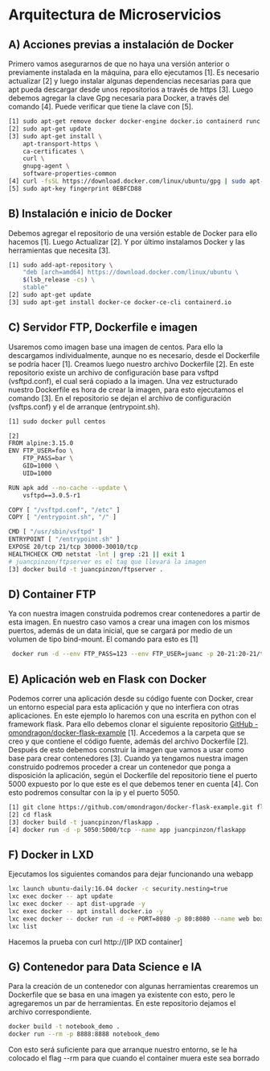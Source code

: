 # Arquitectura de Microservicios

## A) Acciones previas a instalación de Docker
Primero vamos asegurarnos de que no haya una versión anterior o previamente instalada en la máquina, para ello ejecutamos [1]. Es necesario actualizar [2] y luego instalar algunas dependencias necesarias para que apt pueda descargar desde unos repositorios a través de https [3]. Luego debemos agregar la clave Gpg necesaria para Docker, a través del comando [4]. Puede verificar que tiene la clave con [5].
```bash
[1] sudo apt-get remove docker docker-engine docker.io containerd runc
[2] sudo apt-get update
[3] sudo apt-get install \  
	apt-transport-https \  
	ca-certificates \  
	curl \  
	gnupg-agent \  
	software-properties-common
[4] curl -fsSL https://download.docker.com/linux/ubuntu/gpg | sudo apt-key add -
[5] sudo apt-key fingerprint 0EBFCD88
```
## B) Instalación e inicio de Docker
Debemos agregar el repositorio de una versión estable de Docker para ello hacemos [1]. Luego Actualizar [2]. Y por último instalamos Docker y las herramientas que necesita [3].

```bash
[1] sudo add-apt-repository \  
	"deb [arch=amd64] https://download.docker.com/linux/ubuntu \  
	$(lsb_release -cs) \  
	stable"
[2] sudo apt-get update
[3] sudo apt-get install docker-ce docker-ce-cli containerd.io
```
## C) Servidor FTP, Dockerfile e imagen
Usaremos como imagen base una imagen de centos. Para ello la descargamos individualmente, aunque no es necesario, desde el Dockerfile se podría hacer [1]. Creamos luego nuestro archivo Dockerfile [2]. En este repositorio existe un archivo de configuración base para vsftpd (vsftpd.conf), el cual será copiado a la imagen. Una vez estructurado nuestro Dockerfile es hora de crear la imagen, para esto ejecutamos el comando [3]. En el repositorio se dejan el archivo de configuración (vsftps.conf) y el de arranque (entrypoint.sh).
```bash
[1] sudo docker pull centos
```
```bash
[2]
FROM alpine:3.15.0
ENV FTP_USER=foo \
	FTP_PASS=bar \
	GID=1000 \
	UID=1000

RUN apk add --no-cache --update \
	vsftpd==3.0.5-r1

COPY [ "/vsftpd.conf", "/etc" ]
COPY [ "/entrypoint.sh", "/" ]

CMD [ "/usr/sbin/vsftpd" ]
ENTRYPOINT [ "/entrypoint.sh" ]
EXPOSE 20/tcp 21/tcp 30000-30010/tcp
HEALTHCHECK CMD netstat -lnt | grep :21 || exit 1
# juancpinzon/ftpserver es el tag que llevará la imagen
[3] docker build -t juancpinzon/ftpserver .
```
## D) Container FTP
Ya con nuestra imagen construida podremos crear contenedores a partir de esta imagen. En nuestro caso vamos a crear una imagen con los mismos puertos, además de un data inicial, que se cargará por medio de un volumen de tipo bind-mount. El comando para esto es [1]
```bash
 docker run -d --env FTP_PASS=123 --env FTP_USER=juanc -p 20-21:20-21/tcp -p 30000-30010:30010/tcp --volume /root/ftp/data:/home/juanc --name ftp juancpinzon/ftpserver
```
## E) Aplicación web en Flask con Docker
Podemos correr una aplicación desde su código fuente con Docker, crear un entorno especial para esta aplicación y que no interfiera con otras aplicaciones. En este ejemplo lo haremos con una escrita en python con el framework flask. Para ello debemos clonar el siguiente repositorio [GitHub - omondragon/docker-flask-example](https://github.com/omondragon/docker-flask-example) [1]. Accedemos a la carpeta que se creo y que contiene el código fuente, además del archivo Dockerfile [2]. Después de esto debemos construir la imagen que vamos a usar como base para crear contenedores [3]. Cuando ya tengamos nuestra imagen construido podremos proceder a crear un contenedor que ponga a disposición la aplicación, según el Dockerfile del repositorio tiene el puerto 5000 expuesto por lo que este es el que debemos tener en cuenta [4]. Con esto podremos consultar con la ip y el puerto 5050.
```bash
[1] git clone https://github.com/omondragon/docker-flask-example.git flask
[2] cd flask
[3] docker build -t juancpinzon/flaskapp .
[4] docker run -d -p 5050:5000/tcp --name app juancpinzon/flaskapp
```
## F) Docker in LXD
Ejecutamos los siguientes comandos para dejar funcionando una webapp
```bash
lxc launch ubuntu-daily:16.04 docker -c security.nesting=true
lxc exec docker -- apt update
lxc exec docker -- apt dist-upgrade -y
lxc exec docker -- apt install docker.io -y
lxc exec docker -- docker run -d -e PORT=8080 -p 80:8080 --name web boxboat/hello-world-webapp
lxc list
```
Hacemos la prueba con curl http://[IP lXD container]
## G) Contenedor para Data Science e IA
Para la creación de un contenedor con algunas herramientas crearemos un Dockerfile que se basa en una imagen ya existente con esto, pero le agregaremos un par de herramientas. En este repositorio dejamos el archivo correspondiente.
```bash
docker build -t notebook_demo .
docker run --rm -p 8888:8888 notebook_demo
```
Con esto será suficiente para que arranque nuestro entorno, se le ha colocado el flag --rm para que cuando el container muera este sea borrado
